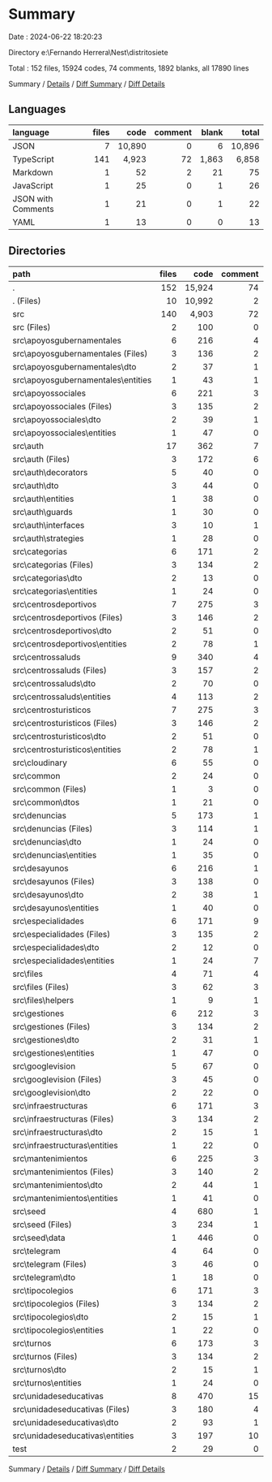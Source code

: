 # Summary

Date : 2024-06-22 18:20:23

Directory e:\\Fernando Herrera\\Nest\\distritosiete

Total : 152 files,  15924 codes, 74 comments, 1892 blanks, all 17890 lines

Summary / [Details](details.md) / [Diff Summary](diff.md) / [Diff Details](diff-details.md)

## Languages
| language | files | code | comment | blank | total |
| :--- | ---: | ---: | ---: | ---: | ---: |
| JSON | 7 | 10,890 | 0 | 6 | 10,896 |
| TypeScript | 141 | 4,923 | 72 | 1,863 | 6,858 |
| Markdown | 1 | 52 | 2 | 21 | 75 |
| JavaScript | 1 | 25 | 0 | 1 | 26 |
| JSON with Comments | 1 | 21 | 0 | 1 | 22 |
| YAML | 1 | 13 | 0 | 0 | 13 |

## Directories
| path | files | code | comment | blank | total |
| :--- | ---: | ---: | ---: | ---: | ---: |
| . | 152 | 15,924 | 74 | 1,892 | 17,890 |
| . (Files) | 10 | 10,992 | 2 | 28 | 11,022 |
| src | 140 | 4,903 | 72 | 1,858 | 6,833 |
| src (Files) | 2 | 100 | 0 | 40 | 140 |
| src\\apoyosgubernamentales | 6 | 216 | 4 | 88 | 308 |
| src\\apoyosgubernamentales (Files) | 3 | 136 | 2 | 67 | 205 |
| src\\apoyosgubernamentales\\dto | 2 | 37 | 1 | 12 | 50 |
| src\\apoyosgubernamentales\\entities | 1 | 43 | 1 | 9 | 53 |
| src\\apoyossociales | 6 | 221 | 3 | 93 | 317 |
| src\\apoyossociales (Files) | 3 | 135 | 2 | 65 | 202 |
| src\\apoyossociales\\dto | 2 | 39 | 1 | 9 | 49 |
| src\\apoyossociales\\entities | 1 | 47 | 0 | 19 | 66 |
| src\\auth | 17 | 362 | 7 | 138 | 507 |
| src\\auth (Files) | 3 | 172 | 6 | 68 | 246 |
| src\\auth\\decorators | 5 | 40 | 0 | 21 | 61 |
| src\\auth\\dto | 3 | 44 | 0 | 15 | 59 |
| src\\auth\\entities | 1 | 38 | 0 | 11 | 49 |
| src\\auth\\guards | 1 | 30 | 0 | 9 | 39 |
| src\\auth\\interfaces | 3 | 10 | 1 | 2 | 13 |
| src\\auth\\strategies | 1 | 28 | 0 | 12 | 40 |
| src\\categorias | 6 | 171 | 2 | 78 | 251 |
| src\\categorias (Files) | 3 | 134 | 2 | 65 | 201 |
| src\\categorias\\dto | 2 | 13 | 0 | 5 | 18 |
| src\\categorias\\entities | 1 | 24 | 0 | 8 | 32 |
| src\\centrosdeportivos | 7 | 275 | 3 | 104 | 382 |
| src\\centrosdeportivos (Files) | 3 | 146 | 2 | 70 | 218 |
| src\\centrosdeportivos\\dto | 2 | 51 | 0 | 13 | 64 |
| src\\centrosdeportivos\\entities | 2 | 78 | 1 | 21 | 100 |
| src\\centrossaluds | 9 | 340 | 4 | 120 | 464 |
| src\\centrossaluds (Files) | 3 | 157 | 2 | 74 | 233 |
| src\\centrossaluds\\dto | 2 | 70 | 0 | 18 | 88 |
| src\\centrossaluds\\entities | 4 | 113 | 2 | 28 | 143 |
| src\\centrosturisticos | 7 | 275 | 3 | 101 | 379 |
| src\\centrosturisticos (Files) | 3 | 146 | 2 | 68 | 216 |
| src\\centrosturisticos\\dto | 2 | 51 | 0 | 12 | 63 |
| src\\centrosturisticos\\entities | 2 | 78 | 1 | 21 | 100 |
| src\\cloudinary | 6 | 55 | 0 | 11 | 66 |
| src\\common | 2 | 24 | 0 | 8 | 32 |
| src\\common (Files) | 1 | 3 | 0 | 2 | 5 |
| src\\common\\dtos | 1 | 21 | 0 | 6 | 27 |
| src\\denuncias | 5 | 173 | 1 | 69 | 243 |
| src\\denuncias (Files) | 3 | 114 | 1 | 50 | 165 |
| src\\denuncias\\dto | 1 | 24 | 0 | 6 | 30 |
| src\\denuncias\\entities | 1 | 35 | 0 | 13 | 48 |
| src\\desayunos | 6 | 216 | 1 | 91 | 308 |
| src\\desayunos (Files) | 3 | 138 | 0 | 67 | 205 |
| src\\desayunos\\dto | 2 | 38 | 1 | 9 | 48 |
| src\\desayunos\\entities | 1 | 40 | 0 | 15 | 55 |
| src\\especialidades | 6 | 171 | 9 | 78 | 258 |
| src\\especialidades (Files) | 3 | 135 | 2 | 65 | 202 |
| src\\especialidades\\dto | 2 | 12 | 0 | 7 | 19 |
| src\\especialidades\\entities | 1 | 24 | 7 | 6 | 37 |
| src\\files | 4 | 71 | 4 | 21 | 96 |
| src\\files (Files) | 3 | 62 | 3 | 15 | 80 |
| src\\files\\helpers | 1 | 9 | 1 | 6 | 16 |
| src\\gestiones | 6 | 212 | 3 | 91 | 306 |
| src\\gestiones (Files) | 3 | 134 | 2 | 65 | 201 |
| src\\gestiones\\dto | 2 | 31 | 1 | 9 | 41 |
| src\\gestiones\\entities | 1 | 47 | 0 | 17 | 64 |
| src\\googlevision | 5 | 67 | 0 | 28 | 95 |
| src\\googlevision (Files) | 3 | 45 | 0 | 19 | 64 |
| src\\googlevision\\dto | 2 | 22 | 0 | 9 | 31 |
| src\\infraestructuras | 6 | 171 | 3 | 86 | 260 |
| src\\infraestructuras (Files) | 3 | 134 | 2 | 67 | 203 |
| src\\infraestructuras\\dto | 2 | 15 | 1 | 8 | 24 |
| src\\infraestructuras\\entities | 1 | 22 | 0 | 11 | 33 |
| src\\mantenimientos | 6 | 225 | 3 | 87 | 315 |
| src\\mantenimientos (Files) | 3 | 140 | 2 | 65 | 207 |
| src\\mantenimientos\\dto | 2 | 44 | 1 | 10 | 55 |
| src\\mantenimientos\\entities | 1 | 41 | 0 | 12 | 53 |
| src\\seed | 4 | 680 | 1 | 169 | 850 |
| src\\seed (Files) | 3 | 234 | 1 | 126 | 361 |
| src\\seed\\data | 1 | 446 | 0 | 43 | 489 |
| src\\telegram | 4 | 64 | 0 | 20 | 84 |
| src\\telegram (Files) | 3 | 46 | 0 | 15 | 61 |
| src\\telegram\\dto | 1 | 18 | 0 | 5 | 23 |
| src\\tipocolegios | 6 | 171 | 3 | 80 | 254 |
| src\\tipocolegios (Files) | 3 | 134 | 2 | 66 | 202 |
| src\\tipocolegios\\dto | 2 | 15 | 1 | 5 | 21 |
| src\\tipocolegios\\entities | 1 | 22 | 0 | 9 | 31 |
| src\\turnos | 6 | 173 | 3 | 79 | 255 |
| src\\turnos (Files) | 3 | 134 | 2 | 67 | 203 |
| src\\turnos\\dto | 2 | 15 | 1 | 5 | 21 |
| src\\turnos\\entities | 1 | 24 | 0 | 7 | 31 |
| src\\unidadeseducativas | 8 | 470 | 15 | 178 | 663 |
| src\\unidadeseducativas (Files) | 3 | 180 | 4 | 75 | 259 |
| src\\unidadeseducativas\\dto | 2 | 93 | 1 | 35 | 129 |
| src\\unidadeseducativas\\entities | 3 | 197 | 10 | 68 | 275 |
| test | 2 | 29 | 0 | 6 | 35 |

Summary / [Details](details.md) / [Diff Summary](diff.md) / [Diff Details](diff-details.md)